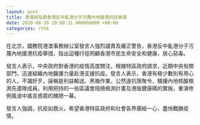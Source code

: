 ```yaml
---
layout: post
title: 港澳辦指責香港反中亂港分子污蔑內地援港抗疫舉措
date: 2020-08-30 19:00:31.000000000 +08:00
categories: rthk
---
```


在北京，國務院港澳事務辦公室發言人強烈譴責及嚴正警告，香港反中亂港分子污蔑內地援港抗疫舉措，指出這種行徑罔顧香港市民生命安全和健康，居心惡毒。

發言人表示，中央政府對香港的疫情高度關注，根據特區政府請求，近期中央有關部門，迅速組織內地醫護力量赴港支援抗疫。發言人表示，香港有極少數別有用心的人，不識好歹，誣稱是利益輸送、黑箱作業，公然違抗限聚令，騷擾內地核酸檢測先遣隊成員，利用把持的一些區議會阻撓檢測計畫及港版健康碼的實施，重演修例風波中謠言惑眾的醜陋一幕。

發言人強調，抗疫如救火，希望香港特區政府和社會各界團結一心，盡快戰勝疫情。
